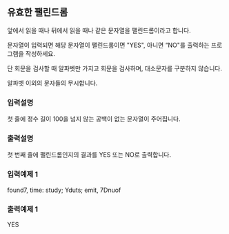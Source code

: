 ## 유효한 팰린드롬

앞에서 읽을 때나 뒤에서 읽을 때나 같은 문자열을 팰린드롬이라고 합니다.

문자열이 입력되면 해당 문자열이 팰린드롬이면 "YES", 아니면 “NO"를 출력하는 프로그램을 작성하세요.

단 회문을 검사할 때 알파벳만 가지고 회문을 검사하며, 대소문자를 구분하지 않습니다.

알파벳 이외의 문자들의 무시합니다.

### 입력설명

첫 줄에 정수 길이 100을 넘지 않는 공백이 없는 문자열이 주어집니다.

### 출력설명

첫 번째 줄에 팰린드롬인지의 결과를 YES 또는 NO로 출력합니다.

### 입력예제 1

found7, time: study; Yduts; emit, 7Dnuof

### 출력예제 1

YES
